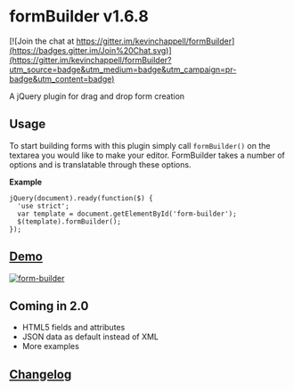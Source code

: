 formBuilder v1.6.8
===========

[![Join the chat at https://gitter.im/kevinchappell/formBuilder](https://badges.gitter.im/Join%20Chat.svg)](https://gitter.im/kevinchappell/formBuilder?utm_source=badge&utm_medium=badge&utm_campaign=pr-badge&utm_content=badge)

A jQuery plugin for drag and drop form creation

## Usage
To start building forms with this plugin simply call `formBuilder()` on the textarea you would like to make your editor. FormBuilder takes a number of options and is translatable through these options.


**Example**
```
jQuery(document).ready(function($) {
  'use strict';
  var template = document.getElementById('form-builder');
  $(template).formBuilder();
});
```

## [Demo](http://kevinchappell.github.io/formBuilder/) ##
[![form-builder](https://cloud.githubusercontent.com/assets/1457540/10989863/89d81010-8444-11e5-9717-d2c618439793.gif)](http://kevinchappell.github.io/formBuilder/)

## Coming in 2.0
- HTML5 fields and attributes
- JSON data as default instead of XML
- More examples

## [Changelog](https://github.com/kevinchappell/formBuilder/blob/master/CHANGELOG.md) ##
